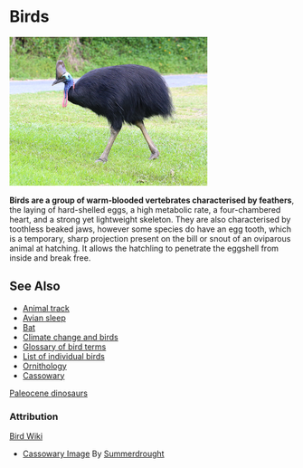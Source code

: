 # Birds

![Cassowary](cassowary.jpg)

**Birds are a group of warm-blooded vertebrates characterised by feathers**, the laying of hard-shelled eggs, a high metabolic rate, a four-chambered heart, and a strong yet lightweight skeleton. They are also characterised by toothless beaked jaws, however some species do have an egg tooth, which is a temporary, sharp projection present on the bill or snout of an oviparous animal at hatching. It allows the hatchling to penetrate the eggshell from inside and break free.

## See Also

 - [Animal track](https://en.wikipedia.org/wiki/Animal_track)
 - [Avian sleep](https://en.wikipedia.org/wiki/Avian_sleep)
 - [Bat](https://en.wikipedia.org/wiki/Bat)
 - [Climate change and birds](https://en.wikipedia.org/wiki/Climate_change_and_birds)
 - [Glossary of bird terms](https://en.wikipedia.org/wiki/Glossary_of_bird_terms)
 - [List of individual birds](https://en.wikipedia.org/wiki/List_of_individual_birds)
 - [Ornithology](https://en.wikipedia.org/wiki/Ornithology)
 - [Cassowary](https://en.wikipedia.org/wiki/Cassowary)
 
[Paleocene dinosaurs](https://en.wikipedia.org/wiki/Dinosaur#Possible_Paleocene_survivors)

### Attribution
[Bird Wiki](https://en.wikipedia.org/wiki/Bird)
 - [Cassowary Image](https://en.wikipedia.org/wiki/Cassowary#/media/File:Southern_Cassowary_7071.jpg) By [Summerdrought](https://commons.wikimedia.org/wiki/User:Summerdrought)